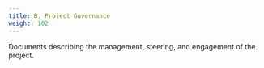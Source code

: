 ```yaml
---
title: B. Project Governance
weight: 102
---
```


Documents describing the management, steering, and engagement of the project.
